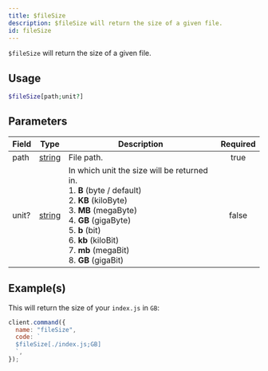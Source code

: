 ```yaml
---
title: $fileSize
description: $fileSize will return the size of a given file.
id: fileSize
---
```


`$fileSize` will return the size of a given file.

## Usage

```php
$fileSize[path;unit?]
```

## Parameters

| Field | Type                                                                                              | Description                                                                                                                                                                                                                                                             | Required |
| ----- | ------------------------------------------------------------------------------------------------- | ----------------------------------------------------------------------------------------------------------------------------------------------------------------------------------------------------------------------------------------------------------------------- | :------: |
| path  | [string](https://developer.mozilla.org/en-US/docs/Web/JavaScript/Reference/Global_Objects/String) | File path.                                                                                                                                                                                                                                                              |   true   |
| unit? | [string](https://developer.mozilla.org/en-US/docs/Web/JavaScript/Reference/Global_Objects/String) | In which unit the size will be returned in. <br /> 1. **B** (byte / default) <br /> 2. **KB** (kiloByte) <br /> 3. **MB** (megaByte) <br /> 4. **GB** (gigaByte) <br /> 5. **b** (bit) <br /> 6. **kb** (kiloBit) <br /> 7. **mb** (megaBit) <br /> 8. **GB** (gigaBit) |  false   |

## Example(s)

This will return the size of your `index.js` in `GB`:

```javascript
client.command({
  name: "fileSize",
  code: `
  $fileSize[./index.js;GB]
  `,
});
```
